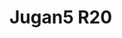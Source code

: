 # Jugan5 R20
<a name="material" />
<script type="application/ld+json">

  {
    "@context": "https://schema.org/",
    "@type": "ChemicalSubstance",
    "http://purl.org/dc/terms/conformsTo":
      {
        "@type": "CreativeWork",
        "@id": "https://bioschemas.org/profiles/ChemicalSubstance/0.4-RELEASE/"
      },
    "@id": "https://egonw.github.io/nanowiki/nanowiki105.html#material",
    "name": "Jugan5 R20",
    "sameAs: "http://127.0.0.1/mediawiki/index.php/Special:URIResolver/Jugan5_R20"
  }
</script>

